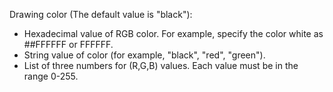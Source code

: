 Drawing color (The default value is "black"):
- Hexadecimal value of RGB color. For example, specify the color white as ##FFFFFF or FFFFFF.
- String value of color (for example, "black", "red", "green"). 
- List of three numbers for (R,G,B) values. Each value must be in the range 0-255.